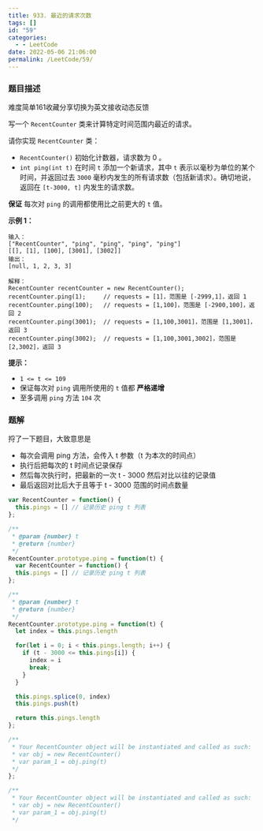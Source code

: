 ```yaml
---
title: 933. 最近的请求次数
tags: []
id: "59"
categories:
  - - LeetCode
date: 2022-05-06 21:06:00
permalink: /LeetCode/59/
---
```


### 题目描述

难度简单161收藏分享切换为英文接收动态反馈

写一个 `RecentCounter` 类来计算特定时间范围内最近的请求。

请你实现 `RecentCounter` 类：

- `RecentCounter()` 初始化计数器，请求数为 0 。
- `int ping(int t)` 在时间 `t` 添加一个新请求，其中 `t` 表示以毫秒为单位的某个时间，并返回过去 `3000` 毫秒内发生的所有请求数（包括新请求）。确切地说，返回在 `[t-3000, t]` 内发生的请求数。

**保证** 每次对 `ping` 的调用都使用比之前更大的 `t` 值。

**示例 1：**

```
输入：
["RecentCounter", "ping", "ping", "ping", "ping"]
[[], [1], [100], [3001], [3002]]
输出：
[null, 1, 2, 3, 3]

解释：
RecentCounter recentCounter = new RecentCounter();
recentCounter.ping(1);     // requests = [1]，范围是 [-2999,1]，返回 1
recentCounter.ping(100);   // requests = [1,100]，范围是 [-2900,100]，返回 2
recentCounter.ping(3001);  // requests = [1,100,3001]，范围是 [1,3001]，返回 3
recentCounter.ping(3002);  // requests = [1,100,3001,3002]，范围是 [2,3002]，返回 3

```

<!--more-->

**提示：**

- `1 <= t <= 109`
- 保证每次对 `ping` 调用所使用的 `t` 值都 **严格递增**
- 至多调用 `ping` 方法 `104` 次

### 题解

捋了一下题目，大致意思是

- 每次会调用 ping 方法，会传入 t 参数（t 为本次的时间点）
- 执行后把每次的 t 时间点记录保存
- 然后每次执行时，把最新的一次 t - 3000 然后对比以往的记录值
- 最后返回对比后大于且等于 t - 3000 范围的时间点数量

```jsx
var RecentCounter = function() {
  this.pings = [] // 记录历史 ping t 列表
};

/** 
 * @param {number} t
 * @return {number}
 */
RecentCounter.prototype.ping = function(t) {
  var RecentCounter = function() {
  this.pings = [] // 记录历史 ping t 列表
};

/** 
 * @param {number} t
 * @return {number}
 */
RecentCounter.prototype.ping = function(t) {
  let index = this.pings.length

  for(let i = 0; i < this.pings.length; i++) {
    if (t - 3000 <= this.pings[i]) {
      index = i
      break;
    }
  }

  this.pings.splice(0, index)
  this.pings.push(t)

  return this.pings.length
};

/**
 * Your RecentCounter object will be instantiated and called as such:
 * var obj = new RecentCounter()
 * var param_1 = obj.ping(t)
 */
};

/**
 * Your RecentCounter object will be instantiated and called as such:
 * var obj = new RecentCounter()
 * var param_1 = obj.ping(t)
 */
```